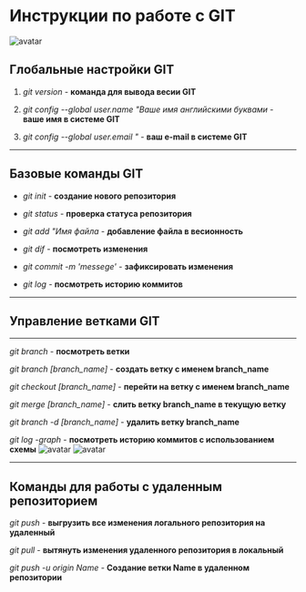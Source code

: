 # Инструкции по работе с GIT

![avatar](https://tehnikaarenda.ru/wp-content/uploads/9/0/3/90317cdfaf1a8f4d0c9f12ed5016d890.jpeg)

## Глобальные настройки  GIT

1. *git version* - **команда для вывода весии GIT**

2. *git config --global user.name "Ваше имя английскими буквами* - **ваше имя в системе GIT**

3. *git config --global user.email "* - **ваш e-mail в системе GIT**
- - -
## Базовые команды GIT

- *git init* - **создание нового репозитория**

- *git status* - **проверка статуса репозитория**

- *git add "Имя файла* - **добавление файла в весионность**

- *git dif* - **посмотреть изменения**

- *git commit -m 'messege'* - **зафиксировать изменения**

- *git log* - **посмотреть историю коммитов** 
----
## Управление ветками GIT

---

*git branch* - **посмотреть ветки**

*git branch [branch_name]* - **создать ветку с именем branch_name**

*git checkout [branch_name]* - **перейти на ветку с именем branch_name**

*git merge [branch_name]* - **слить ветку branch_name в текущую ветку**

*git branch -d [branch_name]* - **удалить ветку branch_name**

*git log -graph* - **посмотреть историю коммитов с использованием схемы**
![avatar](https://myeditor.ru/wp-content/uploads/a/b/5/ab5c3652be1c99438bcaaf9ab820d12e.png)
![avatar](https://miro.medium.com/max/968/1*Zk6GM_uDQAUbdYtHPpZjZw.png)


------
## Команды для работы с удаленным репозиторием

*git push* - **выгрузить все изменения логального репозитория на удаленный**

*git pull* - **вытянуть изменения удаленного репозитория в локальный**

*git push -u origin Name* - **Создание ветки Name в удаленном репозитории**